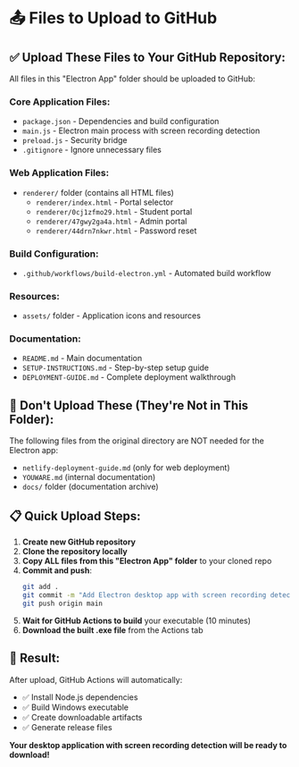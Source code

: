 # 📤 Files to Upload to GitHub

## ✅ Upload These Files to Your GitHub Repository:

All files in this "Electron App" folder should be uploaded to GitHub:

### Core Application Files:
- `package.json` - Dependencies and build configuration
- `main.js` - Electron main process with screen recording detection
- `preload.js` - Security bridge
- `.gitignore` - Ignore unnecessary files

### Web Application Files:
- `renderer/` folder (contains all HTML files)
  - `renderer/index.html` - Portal selector
  - `renderer/0cj1zfmo29.html` - Student portal
  - `renderer/47gwy2ga4a.html` - Admin portal  
  - `renderer/44drn7nkwr.html` - Password reset

### Build Configuration:
- `.github/workflows/build-electron.yml` - Automated build workflow

### Resources:
- `assets/` folder - Application icons and resources

### Documentation:
- `README.md` - Main documentation
- `SETUP-INSTRUCTIONS.md` - Step-by-step setup guide
- `DEPLOYMENT-GUIDE.md` - Complete deployment walkthrough

## 🚫 Don't Upload These (They're Not in This Folder):

The following files from the original directory are NOT needed for the Electron app:
- `netlify-deployment-guide.md` (only for web deployment)
- `YOUWARE.md` (internal documentation)
- `docs/` folder (documentation archive)

## 📋 Quick Upload Steps:

1. **Create new GitHub repository**
2. **Clone the repository locally**
3. **Copy ALL files from this "Electron App" folder** to your cloned repo
4. **Commit and push**:
   ```bash
   git add .
   git commit -m "Add Electron desktop app with screen recording detection"
   git push origin main
   ```
5. **Wait for GitHub Actions to build** your executable (10 minutes)
6. **Download the built .exe file** from the Actions tab

## 🎯 Result:

After upload, GitHub Actions will automatically:
- ✅ Install Node.js dependencies
- ✅ Build Windows executable
- ✅ Create downloadable artifacts
- ✅ Generate release files

**Your desktop application with screen recording detection will be ready to download!**